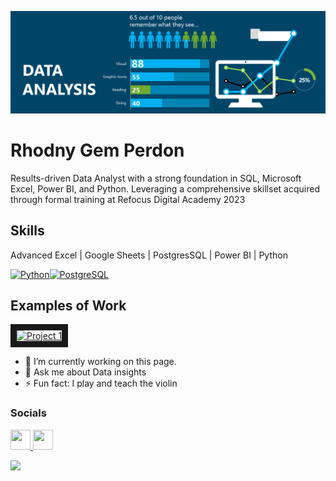 ![I am a Data Analyst](https://github.com/runVprog/runVprog/blob/main/1.png)
# Rhodny Gem Perdon

Results-driven Data Analyst with a strong foundation in SQL, Microsoft Excel, Power BI, and Python. Leveraging a comprehensive skillset acquired through formal training at Refocus Digital Academy 2023
## Skills
Advanced Excel | Google Sheets | PostgresSQL | Power BI |  Python
<p align="left">
<a href="https://www.python.org/" target="_blank" rel="noreferrer"><img src="https://raw.githubusercontent.com/danielcranney/readme-generator/main/public/icons/skills/python-colored.svg" width="36" height="36" alt="Python" /></a><a href="https://www.postgresql.org/" target="_blank" rel="noreferrer"><img src="https://raw.githubusercontent.com/danielcranney/readme-generator/main/public/icons/skills/postgresql-colored.svg" width="36" height="36" alt="PostgreSQL" /></a>
</p>


## Examples of Work
<a href="http://www.youtube.com/watch?feature=player_embedded&v=8BQ64exQFSA
" target="_blank"><img src="http://img.youtube.com/vi/8BQ64exQFSA/0.jpg" 
alt="Project 1" width="240" height="180" border="10" /></a>

- 🔭 I’m currently working on this page. 
- 💬 Ask me about Data insights 
- ⚡ Fun fact: I play and teach the violin 

### Socials

<p align="left"> <a href="https://www.linkedin.com/in/gem-perdon-42b7b7234/" target="_blank" rel="noreferrer"> <picture> <source media="(prefers-color-scheme: dark)" srcset="https://raw.githubusercontent.com/danielcranney/readme-generator/main/public/icons/socials/linkedin-dark.svg" /> <source media="(prefers-color-scheme: light)" srcset="https://raw.githubusercontent.com/danielcranney/readme-generator/main/public/icons/socials/linkedin.svg" /> <img src="https://raw.githubusercontent.com/danielcranney/readme-generator/main/public/icons/socials/linkedin.svg" width="32" height="32" /> </picture> </a> <a href="https://www.youtube.com/@HymnsAndGuitar" target="_blank" rel="noreferrer"> <picture> <source media="(prefers-color-scheme: dark)" srcset="undefined" /> <source media="(prefers-color-scheme: light)" srcset="https://raw.githubusercontent.com/danielcranney/readme-generator/main/public/icons/socials/youtube.svg" /> <img src="https://raw.githubusercontent.com/danielcranney/readme-generator/main/public/icons/socials/youtube.svg" width="32" height="32" /> </picture> </a></p>                    

![](https://camo.githubusercontent.com/992babdffd8c74a1502de375fbdf7e4d54773242/68747470733a2f2f6d656469612e67697068792e636f6d2f6d656469612f53576f536b4e36447854737a71494b4571762f67697068792e676966)
